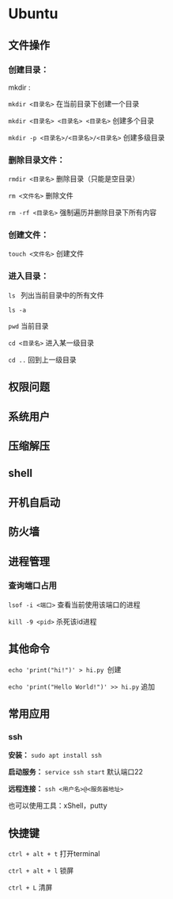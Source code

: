 # Ubuntu

## 文件操作

### 创建目录：

mkdir :

`mkdir <目录名>` 在当前目录下创建一个目录

`mkdir <目录名> <目录名> <目录名>` 创建多个目录

`mkdir -p <目录名>/<目录名>/<目录名>` 创建多级目录

### 删除目录文件：

`rmdir <目录名>` 删除目录（只能是空目录）

`rm <文件名>` 删除文件

`rm -rf <目录名>` 强制遍历并删除目录下所有内容

### 创建文件：

`touch <文件名>` 创建文件

### 进入目录：

`ls ` 列出当前目录中的所有文件

`ls -a` 

`pwd` 当前目录

`cd <目录名>` 进入某一级目录

`cd ..` 回到上一级目录

## 权限问题

## 系统用户

## 压缩解压

## shell

## 开机自启动

## 防火墙

## 进程管理

### 查询端口占用

`lsof -i <端口>` 查看当前使用该端口的进程

`kill -9 <pid>` 杀死该id进程

## 其他命令

`echo 'print("hi!")' > hi.py `创建

`echo 'print("Hello World!")' >> hi.py` 追加

## 常用应用

### ssh

**安装：** `sudo apt install ssh`

**启动服务：** `service ssh start` 默认端口22

**远程连接：** `ssh <用户名>@<服务器地址>`

也可以使用工具：xShell，putty

## 快捷键

`ctrl + alt + t` 打开terminal

`ctrl + alt + l` 锁屏

`ctrl + L` 清屏

